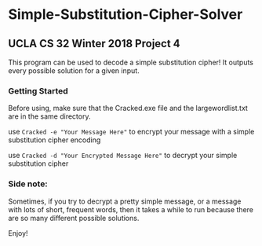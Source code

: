 # Simple-Substitution-Cipher-Solver
## UCLA CS 32 Winter 2018 Project 4

This program can be used to decode a simple substitution cipher! It outputs every possible solution for a given input.

### Getting Started
Before using, make sure that the Cracked.exe file and the largewordlist.txt are in the same directory. 

use ```Cracked -e "Your Message Here"``` to encrypt your message with a simple substitution cipher encoding

use ```Cracked -d "Your Encrypted Message Here"``` to decrypt your simple substitution cipher

### Side note:
Sometimes, if you try to decrypt a pretty simple message, or a message with lots of short, frequent words, then
it takes a while to run because there are so many different possible solutions. 


Enjoy! 
